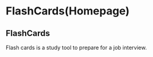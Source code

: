 # FlashCards(Homepage)

## FlashCards
Flash cards is a study tool to prepare for a job interview. 

